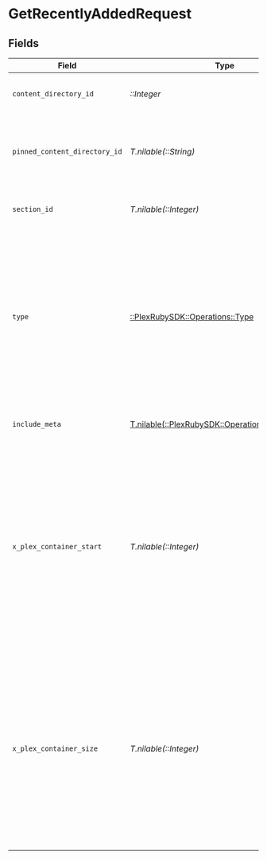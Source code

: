 # GetRecentlyAddedRequest


## Fields

| Field                                                                                                                                                                                     | Type                                                                                                                                                                                      | Required                                                                                                                                                                                  | Description                                                                                                                                                                               | Example                                                                                                                                                                                   |
| ----------------------------------------------------------------------------------------------------------------------------------------------------------------------------------------- | ----------------------------------------------------------------------------------------------------------------------------------------------------------------------------------------- | ----------------------------------------------------------------------------------------------------------------------------------------------------------------------------------------- | ----------------------------------------------------------------------------------------------------------------------------------------------------------------------------------------- | ----------------------------------------------------------------------------------------------------------------------------------------------------------------------------------------- |
| `content_directory_id`                                                                                                                                                                    | *::Integer*                                                                                                                                                                               | :heavy_check_mark:                                                                                                                                                                        | The content directory ID.                                                                                                                                                                 |                                                                                                                                                                                           |
| `pinned_content_directory_id`                                                                                                                                                             | *T.nilable(::String)*                                                                                                                                                                     | :heavy_minus_sign:                                                                                                                                                                        | Comma-separated list of pinned content directory IDs.                                                                                                                                     |                                                                                                                                                                                           |
| `section_id`                                                                                                                                                                              | *T.nilable(::Integer)*                                                                                                                                                                    | :heavy_minus_sign:                                                                                                                                                                        | The library section ID for filtering content.                                                                                                                                             | 2                                                                                                                                                                                         |
| `type`                                                                                                                                                                                    | [::PlexRubySDK::Operations::Type](../../models/operations/type.md)                                                                                                                        | :heavy_check_mark:                                                                                                                                                                        | The type of media to retrieve.<br/>1 = movie<br/>2 = show<br/>3 = season<br/>4 = episode<br/>E.g. A movie library will not return anything with type 3 as there are no seasons for movie libraries<br/> | 2                                                                                                                                                                                         |
| `include_meta`                                                                                                                                                                            | [T.nilable(::PlexRubySDK::Operations::IncludeMeta)](../../models/operations/includemeta.md)                                                                                               | :heavy_minus_sign:                                                                                                                                                                        | Adds the Meta object to the response<br/>                                                                                                                                                 | 1                                                                                                                                                                                         |
| `x_plex_container_start`                                                                                                                                                                  | *T.nilable(::Integer)*                                                                                                                                                                    | :heavy_minus_sign:                                                                                                                                                                        | The index of the first item to return. If not specified, the first item will be returned.<br/>If the number of items exceeds the limit, the response will be paginated.<br/>By default this is 0<br/> | 0                                                                                                                                                                                         |
| `x_plex_container_size`                                                                                                                                                                   | *T.nilable(::Integer)*                                                                                                                                                                    | :heavy_minus_sign:                                                                                                                                                                        | The number of items to return. If not specified, all items will be returned.<br/>If the number of items exceeds the limit, the response will be paginated.<br/>By default this is 50<br/> | 50                                                                                                                                                                                        |